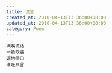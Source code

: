 ```yaml
---
title: 谎言
created_at: 2010-04-13T13:36:00+08:00
updated_at: 2010-04-13T13:36:00+08:00
category: Poem
---
```


    满嘴谎话
    一脸欺骗
    遍地借口
    谁吐真言

